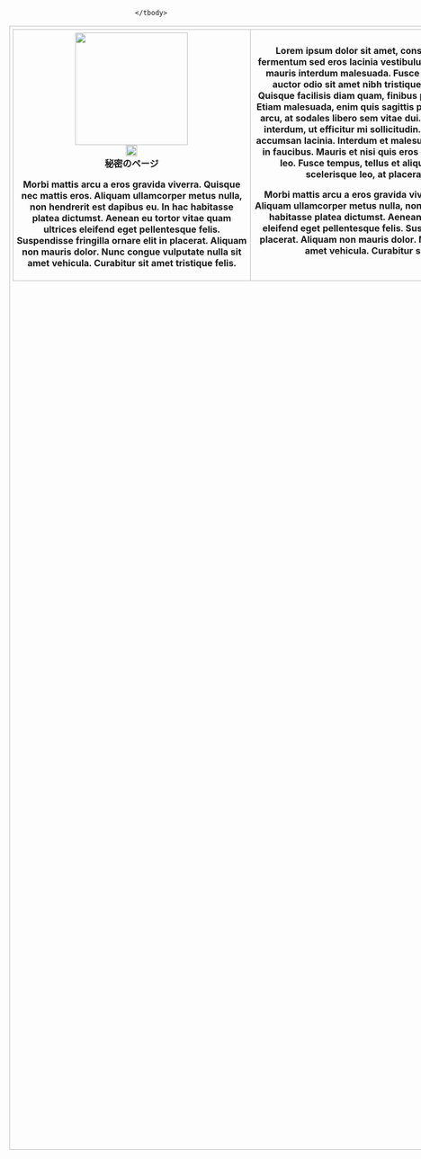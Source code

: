    <body>
   <style> 
	       body {
        background-image: url("https://i.pinimg.com/564x/ee/96/06/ee9606c1e661990cad30cc13e5b1316b.jpg");
        background-attachment: fixed;
         background-position: bottom;
       }
	  </style>
<style>
	.demo {
		width:1000px;
		height:2000px;
		border:1px solid #C0C0C0;
		border-collapse:collapse;
		padding:5px;
	}
	.demo th {
		border:1px solid #C0C0C0;
		padding:5px;
		background:#FFFFF;
	}
	.demo td {
		border:1px solid #C0C0C0;
		text-align:center;
		padding:5px;
		background:#FFFFFF;
	}
</style>
<center>
<table class="demo">
	<thead>
	<tr>
		<th><img src="https://pbs.twimg.com/media/E05wpHqXoAINF2_?format=jpg&name=medium" height="200"><br><img src="https://revstar.carrd.co/assets/images/gallery04/bee68068.png?v=81856bea" height="20"><br><div><object data="diary.md"></object></div>
			秘密のページ

Morbi mattis arcu a eros gravida viverra. Quisque nec mattis eros. Aliquam ullamcorper metus nulla, non hendrerit est dapibus eu. In hac habitasse platea dictumst. Aenean eu tortor vitae quam ultrices eleifend eget pellentesque felis. Suspendisse fringilla ornare elit in placerat. Aliquam non mauris dolor. Nunc congue vulputate nulla sit amet vehicula. Curabitur sit amet tristique felis.</th>
		<th>Lorem ipsum dolor sit amet, consectetur adipiscing elit. Nam fermentum sed eros lacinia vestibulum. Proin elementum magna non mauris interdum malesuada. Fusce vitae accumsan augue. Fusce auctor odio sit amet nibh tristique, at bibendum neque aliquet. Quisque facilisis diam quam, finibus porttitor purus posuere tempus. Etiam malesuada, enim quis sagittis pellentesque, ligula nisi tincidunt arcu, at sodales libero sem vitae dui. Donec tempor urna eget purus interdum, ut efficitur mi sollicitudin. Donec maximus nisl in magna accumsan lacinia. Interdum et malesuada fames ac ante ipsum primis in faucibus. Mauris et nisi quis eros vehicula ultricies eget sit amet leo. Fusce tempus, tellus et aliquam suscipit, augue sapien scelerisque leo, at placerat urna purus eu eros.

Morbi mattis arcu a eros gravida viverra. Quisque nec mattis eros. Aliquam ullamcorper metus nulla, non hendrerit est dapibus eu. In hac habitasse platea dictumst. Aenean eu tortor vitae quam ultrices eleifend eget pellentesque felis. Suspendisse fringilla ornare elit in placerat. Aliquam non mauris dolor. Nunc congue vulputate nulla sit amet vehicula. Curabitur sit amet tristique felis.</th>
	</tr>
	</thead>
	<tbody>

	</tbody>
</table>
